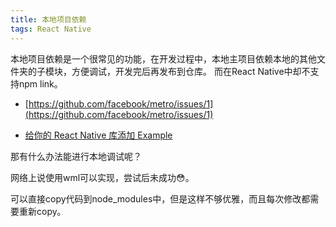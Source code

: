 ```yaml
---
title: 本地项目依赖
tags: React Native 
---
```


本地项目依赖是一个很常见的功能，在开发过程中，本地主项目依赖本地的其他文件夹的子模块，方便调试，开发完后再发布到仓库。
而在React Native中却不支持npm link。

- [https://github.com/facebook/metro/issues/1](https://github.com/facebook/metro/issues/1)

- [给你的 React Native 库添加 Example](https://juejin.cn/post/6923944745505030151)


那有什么办法能进行本地调试呢？


网络上说使用wml可以实现，尝试后未成功😳。

可以直接copy代码到node_modules中，但是这样不够优雅，而且每次修改都需要重新copy。